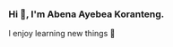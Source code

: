 ### Hi 👋, I'm Abena Ayebea Koranteng.

I enjoy learning new things 🤗

<!--
**Ayebs/Ayebs** is a ✨ _special_ ✨ repository because its `README.md` (this file) appears on your GitHub profile.

Here are a few things about me:

- 😄 Pronouns: She/Her
- 📫 I share my thoughts and progress on my learning via my tweets.
- 🌱 I’m currently learning and building projects with Python/Django.
- 🤔 I’m looking for help with open source, internships or junior developer roles.
- ⚡ Fun fact: I speak French and English fluently, I love to read and write and enjoy cooking too. 
- You can reach me via email at ayebs16@icloud.com
-->
